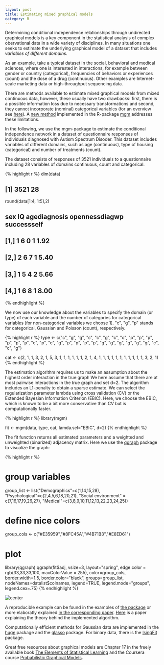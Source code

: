 ```yaml
---
layout: post
title: Estimating mixed graphical models
category: R
---
```


Determining conditional independence relationships through undirected graphical models is a key component in the statistical analysis of complex obervational data in a wide variety of disciplines. In many situations one seeks to estimate the underlying graphical model of a dataset that includes *variables of different domains*.

As an example, take a typical dataset in the social, behavioral and medical sciences, where one is interested in interactions, for example between gender or country (categorical), frequencies of behaviors or experiences (count) and the dose of a drug (continuous). Other examples are Internet-scale marketing data or high-throughput sequencing data. 

There are methods available to estimate mixed graphical models from mixed continuous data, however, these usually have two drawbacks: first, there is a possible information loss due to necessary transformations and second, they cannot incorporate (nominal) categorical variables (for an overview see [here](http://arxiv.org/abs/1510.05677)). A [new method](http://arxiv.org/abs/1510.06871) implemented in the R-package [mgm](https://cran.r-project.org/web/packages/mgm/index.html) addresses these limitations. 


In the following, we use the mgm-package to estimate the conditional independence network in a dataset of questionnaire responses of individuals diagnosed with Autism Spectrum Disoder. This dataset includes  variables of different domains, such as age (continuous), type of housing (categorical) and number of treatments (count).




The dataset consists of responses of 3521 individuals to a questionnaire including 28 variables of domains continuous, count and categorical.


{% highlight r %}
dim(data)
## [1] 3521   28

round(data[1:4, 1:5],2)
##      sex IQ agediagnosis opennessdiagwp successself
## [1,]   1  6            0              1        1.92
## [2,]   2  6            7              1        5.40
## [3,]   1  5            4              2        5.66
## [4,]   1  6            8              1        8.00
{% endhighlight %}

We now use our knowledge about the variables to specify the domain (or type) of each variable and the number of categories for categorical variables (for non-categorical variables we choose 1). "c", "g", "p" stands for categorical, Gaussian and Poisson (count), respectively.


{% highlight r %}
type <- c("c", "g", "g", "c", "c", "g", "c", "c", "p", "p",
          "p", "p", "p", "p", "c", "p", "c", "g", "p", "p",
          "p", "p", "g", "g", "g", "g", "g", "g", "c", "c",
          "g")

cat <- c(2, 1, 1, 3, 2, 1, 5, 3, 1, 1, 1, 1, 1, 1, 2, 1, 4,
         1, 1, 1, 1, 1, 1, 1, 1, 1, 1, 1, 3, 2, 1)
{% endhighlight %}

The estimation algorithm requires us to make an assumption about the highest order interaction in the true graph We here assume that there are at most pairwise interactions in the true graph and set d=2. The algorithm includes an L1-penalty to obtain a sparse estimate. We can select the regularization parameter lambda using cross validation (CV) or the Extended Bayesian Information Criterion (EBIC). Here, we choose the EBIC, which is known to be a bit more conservative than CV but is computationally faster.


{% highlight r %}
library(mgm)

fit <- mgm(data, type, cat, lamda.sel="EBIC", d=2)
{% endhighlight %}




The fit function returns all estimated parameters and a weighted and unweighted (binarized) adjacency matrix. Here we use the [qgraph](http://www.jstatsoft.org/article/view/v048i04/v48i04.pdf) package to visualize the graph:


{% highlight r %}
# group variables
group_list <- list("Demographics"=c(1,14,15,28), 
                "Psychological"=c(2,4,5,6,18,20,21),
                "Social environment" = c(7,16,17,19,26,27),
                "Medical"=c(3,8,9,10,11,12,13,22,23,24,25))

# define nice colors
group_cols <- c("#E35959","#8FC45A","#4B71B3","#E8ED61")

# plot
library(qgraph)
qgraph(fit$adj, 
       vsize=3, layout="spring", 
       edge.color = rgb(33,33,33,100, 
       maxColorValue = 255), 
       color=group_cols,
       border.width=1.5,
       border.color="black",
       groups=group_list,
       nodeNames=datalist$colnames,
       legend=TRUE, 
       legend.mode="groups",
       legend.cex=.75)
{% endhighlight %}

![center](http://jmbh.github.io/figs/2015-10-31-Estimation-of-mixed-graphical-models/unnamed-chunk-6-1.png) 


A reproducible example can be found in the examples of [the package](https://cran.r-project.org/web/packages/mgm/index.html) or more elaboratly explained [in the corresponding paper](http://arxiv.org/abs/1510.06871). [Here](http://arxiv.org/abs/1510.05677) is a paper explaining the theory behind the implemented algorithm.

Computationally efficient methods for Gaussian data are implemented in the [huge](https://cran.r-project.org/web/packages/huge/index.html) package and the [glasso](https://cran.r-project.org/web/packages/glasso/index.html) package. For binary data, there is the [IsingFit](https://cran.fhcrc.org/web/packages/IsingFit/index.html) package.

Great free resources about graphical models are Chapter 17 in the freely available book [The Elements of Statistical Learning](https://web.stanford.edu/~hastie/local.ftp/Springer/OLD/ESLII_print4.pdf) and the Coursera course [Probabilistic Graphical Models](https://www.coursera.org/course/pgm).

